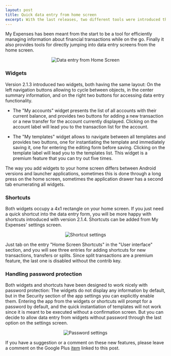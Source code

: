 ```yaml
---
layout: post
title: Quick data entry from home screen
excerpt: With the last releases, two different tools were introduced that allow for quickly entering new transactions directly from the home screen.
---
```

My Expenses has been meant from the start to be a tool for efficiently managing information about financial transactions while on the go. Finally it also provides tools for directly jumping into data entry screens from the home screen.

<div class="screenshot" style="text-align:center">
<img src="/visuals/screenshots/blog/2014-05-29/home.png" alt="Data entry from Home Screen" title="Data entry from Home Screen">
</div>

### Widgets

Version 2.1.3 introduced two widgets, both having the same layout: On the left navigation buttons allowing to cycle between objects, in the center summary information, and on the right two buttons for accessing data entry functionality.

* The "My accounts" widget presents the list of all accounts with their current balance, and provides two buttons for adding a new transaction or a new transfer for the account currently displayed. Clicking on the account label will lead you to the transaction list for the account.

* The "My templates" widget allows to navigate between all templates and provides two buttons, one for instantiating the template and immediately saving it, one for entering the editing form before saving. Clicking on the template label will lead you to the templates list. This widget is a premium feature that you can try out five times.

The way you add widgets to your home screen differs between Android versions and launcher applications, sometimes this is done through a long press on the home screen, sometimes the application drawer has a second tab enumerating all widgets. 

### Shortcuts

Both widgets occupy a 4x1 rectangle on your home screen. If you just need a quick shortcut into the data entry form, you will be more happy with shortcuts introduced with version 2.1.4. Shortcuts can be added from My Expenses' settings screen.

<div class="screenshot" style="text-align:center">
<img src="/visuals/screenshots/blog/2014-05-29/settings-shortcuts.png" alt="Shortcut settings" title="Shortcut settings">
</div>

Just tab on the entry "Home Screen Shortcuts" in the "User interface" section, and you will see three entries for adding shortcuts for new transactions, transfers or splits. Since split transactions are a premium feature, the last one is disabled without the contrib key.

### Handling password protection

Both widgets and shortcuts have been designed to work nicely with password protection: The widgets do not display any information by default, but in the Security section of the app settings you can explicitly enable them. Entering the app from the widgets or shortcuts will prompt for a password by default, and the quick instantiation of templates will not work since it is meant to be executed without a confirmation screen. But you can decide to allow data entry from widgets without password through the last option on the settings screen.

<div class="screenshot" style="text-align:center">
<img src="/visuals/screenshots/blog/2014-05-29/settings-password.png" alt="Password settings" title="Password settings">
</div>

If you have a suggestion or a comment on these new features, please leave a comment
on the Google Plus [item](https://plus.google.com/116736113799210525299/posts/b7erFV4DMm4) linked to this post.

